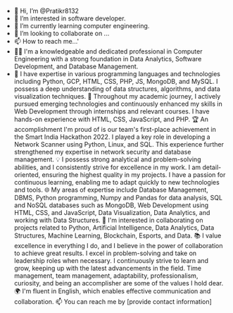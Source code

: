 - 👋 Hi, I’m @Pratikr8132
- 👀 I’m interested in software developer.    
- 🌱 I’m currently learning computer engineering.
- 💞️ I’m looking to collaborate on ...
- 📫 How to reach me...'
- 👨‍💻 I'm a knowledgeable and dedicated professional in Computer Engineering with a strong foundation in Data Analytics, Software Development, and Database Management.
- 🔭 I have expertise in various programming languages and technologies including Python, GCP, HTML, CSS, PHP, JS, MongoDB, and MySQL. I possess a deep understanding of      data structures, algorithms, and data visualization techniques.
🌱 Throughout my academic journey, I actively pursued emerging technologies and continuously enhanced my skills in Web Development through internships and relevant courses. I have hands-on experience with HTML, CSS, JavaScript, and PHP.
🏆 An accomplishment I'm proud of is our team's first-place achievement in the Smart India Hackathon 2022. I played a key role in developing a Network Scanner using Python, Linux, and SQL. This experience further strengthened my expertise in network security and database management.
💡 I possess strong analytical and problem-solving abilities, and I consistently strive for excellence in my work. I am detail-oriented, ensuring the highest quality in my projects. I have a passion for continuous learning, enabling me to adapt quickly to new technologies and tools.
🌐 My areas of expertise include Database Management, DBMS, Python programming, Numpy and Pandas for data analysis, SQL and NoSQL databases such as MongoDB, Web Development using HTML, CSS, and JavaScript, Data Visualization, Data Analytics, and working with Data Structures.
🤝 I'm interested in collaborating on projects related to Python, Artificial Intelligence, Data Analytics, Data Structures, Machine Learning, Blockchain, Esports, and Data.
📚 I value excellence in everything I do, and I believe in the power of collaboration to achieve great results. I excel in problem-solving and take on leadership roles when necessary. I continuously strive to learn and grow, keeping up with the latest advancements in the field. Time management, team management, adaptability, professionalism, curiosity, and being an accomplisher are some of the values I hold dear.
🌍 I'm fluent in English, which enables effective communication and collaboration.
📫 You can reach me by [provide contact information]








<!---
Pratikr8132/Pratikr8132 is a ✨ special ✨ repository because its `README.md` (this file) appears on your GitHub profile.
You can click the Preview link to take a look at your changes.
--->
